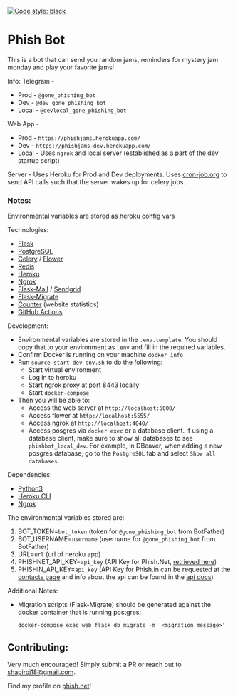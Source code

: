 [![Code style: black](https://img.shields.io/badge/code%20style-black-000000.svg)](https://github.com/psf/black)


# Phish Bot

This is a bot that can send you random jams, reminders for mystery jam monday and play your favorite jams!

Info:
Telegram -
  * Prod - `@gone_phishing_bot`
  * Dev - `@dev_gone_phishing_bot`
  * Local - `@devlocal_gone_phishing_bot`

Web App -
  * Prod - `https://phishjams.herokuapp.com/`
  * Dev - `https://phishjams-dev.herokuapp.com/`
  * Local - Uses `ngrok` and local server (established as a part of the dev startup script)

Server - 
Uses Heroku for Prod and Dev deployments. Uses [cron-job.org](https://cron-job.org/en/) to send API calls such that the server wakes up for celery jobs.

### Notes:
Environmental variables are stored as [heroku config vars](https://devcenter.heroku.com/articles/config-vars)

Technologies:
* [Flask](https://flask.palletsprojects.com/en/2.0.x/)
* [PostgreSQL](https://www.postgresql.org/)
* [Celery](https://docs.celeryproject.org/en/stable/index.html) / [Flower](https://flower.readthedocs.io/en/latest/)
* [Redis](https://redis.io/)
* [Heroku](https://heroku.com)
* [Ngrok](https://ngrok.com/)
* [Flask-Mail](https://pythonhosted.org/Flask-Mail/) / [Sendgrid](https://sendgrid.com/)
* [Flask-Migrate](https://flask-migrate.readthedocs.io/en/latest/)
* [Counter](https://counter.dev/) (website statistics)
* [GitHub Actions](https://docs.github.com/en/actions)

Development:
* Environmental variables are stored in the `.env.template`. You should copy that to your environment as `.env` and fill in the required variables.
* Confirm Docker is running on your machine `docker info`
* Run `source start-dev-env.sh` to do the following:
  * Start virtual environment
  * Log in to heroku
  * Start ngrok proxy at port 8443 locally
  * Start `docker-compose` 
* Then you will be able to:
  * Access the web server at `http://localhost:5000/`
  * Access flower at `http://localhost:5555/`
  * Access ngrok at `http://localhost:4040/`
  * Access posgres via `docker exec` or a database client. If using a database client, make sure to show all databases to see `phishbot_local_dev`. For example, in DBeaver, when adding a new posgres database, go to the `PostgreSQL` tab and select `Show all databases`.

Dependencies:
* [Python3](https://www.python.org/downloads/)
* [Heroku CLI](https://devcenter.heroku.com/articles/heroku-cli#download-and-install)
* [Ngrok](https://ngrok.com/download)

The environmental variables stored are:
1. BOT_TOKEN=`bot_token` (token for `@gone_phishing_bot` from BotFather)
2. BOT_USERNAME=`username` (username for `@gone_phishing_bot` from BotFather)
3. URL=`url` (url of heroku app)
4. PHISHNET_API_KEY=`api_key` (API Key for Phish.Net, [retrieved here](https://api.phish.net/request-key))
5. PHISHIN_API_KEY=`api_key` (API Key for Phish.in can be requested at the [contacts page](https://phish.in/contact-info) and info about the api can be found in the [api docs](https://phish.in/api-docs))

Additional Notes:
* Migration scripts (Flask-Migrate) should be generated against the docker container that is running postgres:
  ```
  docker-compose exec web flask db migrate -m '<migration message>'
  ``` 

## Contributing:
Very much encouraged! Simply submit a PR or reach out to shapiroj18@gmail.com.

Find my profile on [phish.net](https://phish.net/user/harpua18)!
